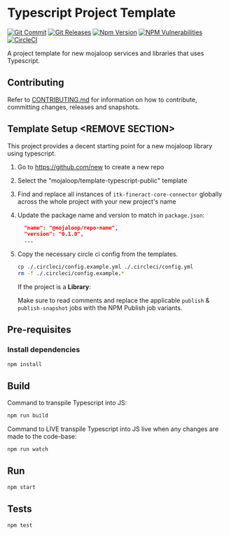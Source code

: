 # Typescript Project Template

<!-- ACTION: REPLACE itk-fineract-core-connector placeholders in this document -->
[![Git Commit](https://img.shields.io/github/last-commit/mojaloop/itk-fineract-core-connector.svg?style=flat)](https://github.com/mojaloop/itk-fineract-core-connector/commits/master)
[![Git Releases](https://img.shields.io/github/release/mojaloop/itk-fineract-core-connector.svg?style=flat)](https://github.com/mojaloop/itk-fineract-core-connector/releases)
[![Npm Version](https://img.shields.io/npm/v/@mojaloop/itk-fineract-core-connector.svg?style=flat)](https://www.npmjs.com/package/@mojaloop/itk-fineract-core-connector)
[![NPM Vulnerabilities](https://img.shields.io/snyk/vulnerabilities/npm/@mojaloop/itk-fineract-core-connector.svg?style=flat)](https://www.npmjs.com/package/@mojaloop/itk-fineract-core-connector)
[![CircleCI](https://circleci.com/gh/mojaloop/itk-fineract-core-connector.svg?style=svg)](https://circleci.com/gh/mojaloop/itk-fineract-core-connector)

A project template for new mojaloop services and libraries that uses Typescript.

## Contributing

Refer to [CONTRIBUTING.md](./CONTRIBUTING.md) for information on how to contribute, committing changes, releases and snapshots.

<!-- ACTION: REPLACE THIS SECTION START -->
## Template Setup \<REMOVE SECTION\>

This project provides a decent starting point for a new mojaloop library using typescript.

<!-- NOTE: setup steps for this repo -->
1. Go to <https://github.com/new> to create a new repo
2. Select the "mojaloop/template-typescript-public" template
3. Find and replace all instances of `itk-fineract-core-connector` globally across the whole project with your new project's name
4. Update the package name and version to match in `package.json`:

    ```json
      "name": "@mojaloop/repo-name",
      "version": "0.1.0", 
      ...
    ```

5. Copy the necessary circle ci config from the templates.

    ```bash
    cp ./.circleci/config.example.yml ./.circleci/config.yml
    rm -f ./.circleci/config.example.*
    ```

    If the project is a **Library**:

    Make sure to read comments and replace the applicable `publish` & `publish-snapshot` jobs with the NPM Publish job variants.

<!-- ACTION: REPLACE THIS SECTION END -->

## Pre-requisites

### Install dependencies

```bash
npm install
```

## Build

Command to transpile Typescript into JS:

```bash
npm run build
```

Command to LIVE transpile Typescript into JS live when any changes are made to the code-base:

```bash
npm run watch
```

## Run

```bash
npm start
```

## Tests

```bash
npm test
```